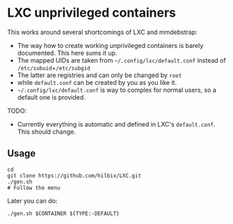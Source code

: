 # LXC unprivileged containers

This works around several shortcomings of LXC and mmdebstrap:

- The way how to create working unprivileged containers is barely documented.  This here sums it up.
- The mapped UIDs are taken from `~/.config/lxc/default.conf` instead of `/etc/subuid`+`/etc/subgid`
- The latter are registries and can only be changed by `root`
- while `default.conf` can be created by you as you like it.
- `~/.config/lxc/default.conf` is way to complex for normal users, so a default one is provided.

TODO:

- Currently everything is automatic and defined in LXC's `default.conf`.  This should change.

## Usage

	cd
	git clone https://github.com/hilbix/LXC.git
	./gen.sh
	# Follow the menu

Later you can do:

	./gen.sh $CONTAINER ${TYPE:-DEFAULT}



